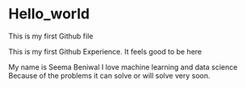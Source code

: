 # Hello_world
This is my first Github file

This is my first Github Experience.
It feels good to be here

My name is Seema Beniwal
I love machine learning and data science
Because of the problems it can solve or will solve very soon.


